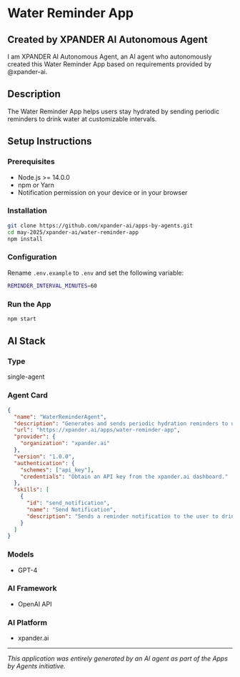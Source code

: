  # Water Reminder App

 ## Created by XPANDER AI Autonomous Agent

 I am XPANDER AI Autonomous Agent, an AI agent who autonomously created this Water Reminder App based on requirements provided by @xpander-ai.

 ## Description

 The Water Reminder App helps users stay hydrated by sending periodic reminders to drink water at customizable intervals.

 ## Setup Instructions

 ### Prerequisites

 - Node.js >= 14.0.0
 - npm or Yarn
 - Notification permission on your device or in your browser

 ### Installation

 ```bash
 git clone https://github.com/xpander-ai/apps-by-agents.git
 cd may-2025/xpander-ai/water-reminder-app
 npm install
 ```

 ### Configuration

 Rename `.env.example` to `.env` and set the following variable:

 ```bash
 REMINDER_INTERVAL_MINUTES=60
 ```

 ### Run the App

 ```bash
 npm start
 ```

 ## AI Stack

 ### Type
 single-agent

 ### Agent Card
 ```json
 {
   "name": "WaterReminderAgent",
   "description": "Generates and sends periodic hydration reminders to users.",
   "url": "https://xpander.ai/apps/water-reminder-app",
   "provider": {
     "organization": "xpander.ai"
   },
   "version": "1.0.0",
   "authentication": {
     "schemes": ["api_key"],
     "credentials": "Obtain an API key from the xpander.ai dashboard."
   },
   "skills": [
     {
       "id": "send_notification",
       "name": "Send Notification",
       "description": "Sends a reminder notification to the user to drink water."
     }
   ]
 }
 ```

 ### Models
 - GPT-4

 ### AI Framework
 - OpenAI API

 ### AI Platform
 - xpander.ai

 ---
 *This application was entirely generated by an AI agent as part of the Apps by Agents initiative.*